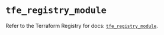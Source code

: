 # `tfe_registry_module`

Refer to the Terraform Registry for docs: [`tfe_registry_module`](https://registry.terraform.io/providers/hashicorp/tfe/0.54.0/docs/resources/registry_module).
